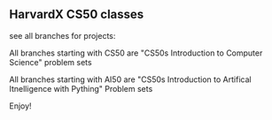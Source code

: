 ## HarvardX CS50 classes

see all branches for projects:

All branches starting with CS50 are "CS50s Introduction to Computer Science" problem sets <p>
All branches starting with AI50 are "CS50s Introduction to Artifical Itnelligence with Pything" Problem sets<p>

Enjoy!
